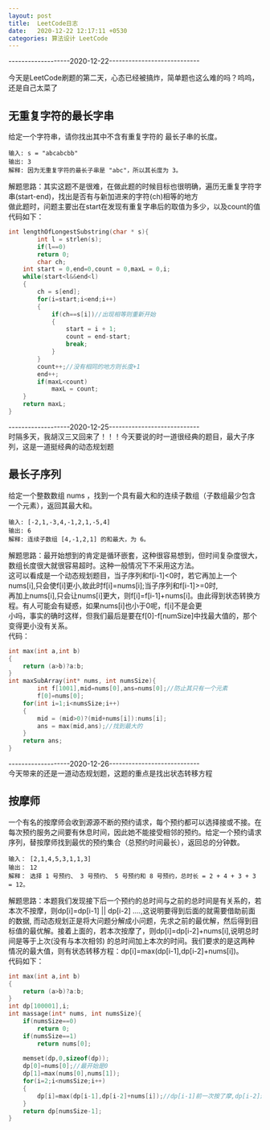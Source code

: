 ```yaml
---
layout: post
title:  LeetCode日志
date:   2020-12-22 12:17:11 +0530
categories: 算法设计 LeetCode
---
```

-------------------2020-12-22----------------------------  
  
今天是LeetCode刷题的第二天，心态已经被搞炸，简单题也这么难的吗？呜呜，还是自己太菜了

## 无重复字符的最长字串
给定一个字符串，请你找出其中不含有重复字符的 最长子串的长度。  
```
输入: s = "abcabcbb"
输出: 3 
解释: 因为无重复字符的最长子串是 "abc"，所以其长度为 3。
```
解题思路：其实这题不是很难，在做此题的时候目标也很明确，遍历无重复字符字串(start-end)，找出是否有与新加进来的字符(ch)相等的地方  
做此题时，问题主要出在start在发现有重复字串后的取值为多少，以及count的值  
代码如下：  

```cpp
int lengthOfLongestSubstring(char * s){
    	int l = strlen(s);
        if(l==0)
        return 0;
        char ch;
	int start = 0,end=0,count = 0,maxL = 0,i;
	while(start<l&&end<l)
	{
		ch = s[end];
		for(i=start;i<end;i++)
		{			
			if(ch==s[i])//出现相等则重新开始 
			{
				start = i + 1;
				count = end-start;
				break;
			}
		}
		count++;//没有相同的地方则长度+1 
		end++;
		if(maxL<count)
			maxL = count;
	}
    return maxL;
}
```


-------------------2020-12-25----------------------------  
时隔多天，我胡汉三又回来了！！！今天要说的时一道很经典的题目，最大子序列，这是一道挺经典的动态规划题  
## 最长子序列
给定一个整数数组 nums ，找到一个具有最大和的连续子数组（子数组最少包含一个元素），返回其最大和。  
```
输入: [-2,1,-3,4,-1,2,1,-5,4]
输出: 6
解释: 连续子数组 [4,-1,2,1] 的和最大，为 6。
```
解题思路：最开始想到的肯定是循环嵌套，这种很容易想到，但时间复杂度很大，数组长度很大就很容易超时。这种一般情况下不采用这方法。  
这可以看成是一个动态规划题目，当子序列和f[i-1]<0时，若它再加上一个nums[i],只会使f[i]更小,故此时f[i]=nums[i];当子序列和f[i-1]>=0时,  
再加上nums[i],只会让nums[i]更大，则f[i]=f[i-1]+nums[i]。由此得到状态转换方程。有人可能会有疑惑，如果nums[i]也小于0呢，f[i]不是会更  
小吗，事实的确时这样，但我们最后是要在f[0]-f[numSize]中找最大值的，那个变得更小没有关系。  
代码：  
```cpp
int max(int a,int b)
{
    return (a>b)?a:b;
}
int maxSubArray(int* nums, int numsSize){
        int f[1001],mid=nums[0],ans=nums[0];//防止其只有一个元素
        f[0]=nums[0];
	for(int i=1;i<numsSize;i++)
	{
		mid = (mid>0)?(mid+nums[i]):nums[i];
		ans = max(mid,ans);//找到最大的
	}	
    return ans;
}
```

-------------------2020-12-26----------------------------  
今天带来的还是一道动态规划题，这题的重点是找出状态转移方程
## 按摩师
一个有名的按摩师会收到源源不断的预约请求，每个预约都可以选择接或不接。在每次预约服务之间要有休息时间，因此她不能接受相邻的预约。给定一个预约请求序列，替按摩师找到最优的预约集合（总预约时间最长），返回总的分钟数。  
```
输入： [2,1,4,5,3,1,1,3]
输出： 12
解释： 选择 1 号预约、 3 号预约、 5 号预约和 8 号预约，总时长 = 2 + 4 + 3 + 3 = 12。
```
解题思路：本题我们发现接下后一个预约的总时间与之前的总时间是有关系的，若本次不按摩，则dp[i]=dp[i-1] || dp[i-2] ....,这说明要得到后面的就需要借助前面的数据,
而动态规划正是将大问题分解成小问题，先求之前的最优解，然后得到目标值的最优解。接着上面的，若本次按摩了，则dp[i]=dp[i-2]+nums[i],说明总时间是等于上次(没有与本次相邻)
的总时间加上本次的时间。我们要求的是这两种情况的最大值，则有状态转移方程：dp[i]=max(dp[i-1],dp[i-2]+nums[i])。  
代码如下：
```cpp
int max(int a,int b)
{
	return (a>b)?a:b;
}
int dp[100001],i;
int massage(int* nums, int numsSize){
    if(numsSize==0)
        return 0;
    if(numsSize==1)
        return nums[0];
    
    memset(dp,0,sizeof(dp));
    dp[0]=nums[0];//最开始是0
	dp[1]=max(nums[0],nums[1]);
	for(i=2;i<numsSize;i++)
	{
		dp[i]=max(dp[i-1],dp[i-2]+nums[i]);//dp[i-1]前一次按了摩,dp[i-2]这次没有 
	} 
    return dp[numsSize-1];
}
```
 